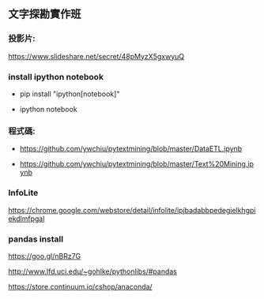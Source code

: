 ## 文字探勘實作班

### 投影片:
https://www.slideshare.net/secret/48pMyzX5gxwyuQ


### install ipython notebook
- pip install "ipython[notebook]"

- ipython notebook

### 程式碼:
- https://github.com/ywchiu/pytextmining/blob/master/DataETL.ipynb

- https://github.com/ywchiu/pytextmining/blob/master/Text%20Mining.ipynb

### InfoLite
https://chrome.google.com/webstore/detail/infolite/ipjbadabbpedegielkhgpiekdlmfpgal

### pandas install
https://goo.gl/nBRz7G

http://www.lfd.uci.edu/~gohlke/pythonlibs/#pandas

https://store.continuum.io/cshop/anaconda/
